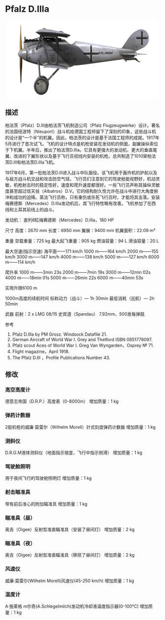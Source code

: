 # Pfalz D.IIIa

![pfalzd3a](../images/pfalzd3a.png)

## 描述

柏法茨（Pfalz）D.III由柏法茨飞机制造公司（Pfalz Flugzeugwerke）设计。著名的法国纽波特（Nieuport）战斗机给德国工程师留下了深刻的印象，这些战斗机的设计是“一个半”的机翼。因此，柏法茨的设计是基于法国工程师的成就。1917年5月进行了首次试飞。飞机的设计特点是机枪安装在发动机的侧面，副翼操纵索位于下机翼。半年后，推出了柏法茨D.IIIa。它具有更强大的发动机、更大的垂直尾翼、改进的下翼形状以及基于飞行员视线内安装的机枪。总共制造了1010架柏法茨D.III和柏法茨D.IIIa飞机。 

1917年6月，第一批柏法茨D.III进入战斗中队服役。该飞机用于轰炸机的护航以及与敌方战斗机交战和攻击防空气球。飞行员们注意到它的驾驶舱能视野好，机动灵敏，机枪射击时的稳定性好，速度和爬升速度都很好。一些飞行员声称其操纵灵敏度甚至超过信天翁（Albatros）D.V。它的结构耐久性允许在战斗中进行大角度俯冲和成功的迫降。英法飞行员称，只有重伤或杀死飞行员时，才能将其击落。安装梅赛德斯（Mercedes）D.IIIa发动机后，其飞行特性略有改善。飞机参加了在西线和土耳其前线上的战斗。 


发动机： 直列6缸梅赛德斯（Mercedes）D.IIIa，180 HP

尺寸
高度：2670 mm
长度：6950 mm
翼展：9400 mm
机翼面积：22.09 m²

重量
空载重量：725 kg
最大起飞重量：905 kg
燃油容量：94 L
滑油容量：20 L

最大空速(指示空速)
海平面——171 km/h
1000 m——164 km/h
2000 m——155 km/h
3000 m——147 km/h
4000 m——138 km/h
5000 m——127 km/h
6000 m——114 km/h

爬升率
1000 m——3min 23s
2000 m——7min 19s
3000 m——12min 02s
4000 m——18min 01s
5000 m——26min 22s
6000 m——40min 53s

实用升限6100 m

1000m高度的续航时间
标称动力（战斗）— 1h 30min
最低消耗（巡航）— 2h 50min

武器
前射：2 х LMG 08/15 史宾道（Spandau） 7.92mm，500发每弹鼓.

参考
1) Pfalz D.IIIa by PM Grosz. Windsock Datafile 21.
2) German Aircraft of World War I. Grey and Thetford ISBN 0851778097.
3) Pfalz scout Aces of World War I.  Greg Van Wyngarden，Osprey № 71.
4) Flight magazine，April 1918.
5) The Pfalz D.III ，Profile Publications Number 43.

## 修改


### 高空高度计

德意志帝国（D.R.P.）高度表（0-8000m）
增加质量：1 kg


### 弹药计数器

2挺机枪的威廉·莫雷尔（Wilhelm Morell）针式刻度弹药计数器
增加质量：1 kg


### 测斜仪

D.R.G.M液体测斜仪（地面指示坡度，飞行中指示侧滑）
增加质量：1 kg


### 驾驶舱照明

用于夜间飞行的驾驶舱照明灯
增加质量：1 kg


### 射击瞄准具

带有前后准心的附加瞄准具
增加质量：1 kg


### 瞄准具（昼）

奥吉（Oigee）反射型准直瞄准具（安装了昼间灯）
增加质量：2 kg


### 瞄准具（夜）

奥吉（Oigee）反射型准直瞄准具（移除了昼间灯）
增加质量：2 kg


### 风速仪

威廉·莫雷尔(Wilhelm Morell)风速仪(45-250 km/h)
增加质量：1 kg


### 温度计

A·施莱格 m尔奇(A.Schlegelmilch)发动机冷却液温度指示器(0-100℃)
增加质量：1 kg
